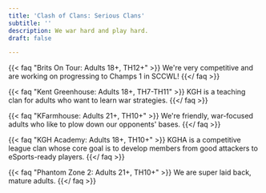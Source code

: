 ```yaml
---
title: 'Clash of Clans: Serious Clans'
subtitle: ''
description: We war hard and play hard.
draft: false

---
```

{{< faq "Brits On Tour: Adults 18+, TH12+" >}} We're very competitive and are working on progressing to Champs 1 in SCCWL! {{</ faq >}}

{{< faq "Kent Greenhouse: Adults 18+, TH7-TH11" >}} KGH is a teaching clan for adults who want to learn war strategies. {{</ faq >}}

{{< faq "KFarmhouse: Adults 21+, TH10+" >}} We're friendly, war-focused adults who like to plow down our opponents' bases. {{</ faq >}}

{{< faq "KGH Academy: Adults 18+, TH10+" >}} KGHA is a competitive league clan whose core goal is to develop members from good attackers to eSports-ready players.​ {{</ faq >}}

{{< faq "Phantom Zone 2: Adults 21+, TH10+" >}} We are super laid back, mature adults. {{</ faq >}}
